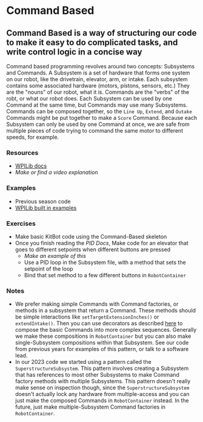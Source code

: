 # Command Based

## Command Based is a way of structuring our code to make it easy to do complicated tasks, and write control logic in a concise way

Command based programming revolves around two concepts: Subsystems and Commands.
A Subsystem is a set of hardware that forms one system on our robot, like the drivetrain, elevator, arm, or intake.
Each subsystem contains some associated hardware (motors, pistons, sensors, etc.) They are the "nouns" of our robot, what it is.
Commands are the "verbs" of the robt, or what our robot does.
Each Subsystem can be used by one Command at the same time, but Commands may use many Subsystems.
Commands can be composed together, so the `Line Up`, `Extend`, and `Outake` Commands might be put together to make a `Score` Command.
Because each Subsystem can only be used by one Command at once, we are safe from multiple pieces of code trying to command the same motor to different speeds, for example.

### Resources

- [WPILib docs](https://docs.wpilib.org/en/stable/docs/software/commandbased/index.html)
- *Make or find a video explanation*

### Examples

- Previous season code
- [WPILib built in examples](https://docs.wpilib.org/en/stable/docs/software/examples-tutorials/wpilib-examples.html#command-based-examples)

### Exercises

- Make basic KitBot code using the Command-Based skeleton
- Once you finish reading the *PID Docs*, Make code for an elevator that goes to different setpoints when different buttons are pressed
  - *Make an example of this*
  - Use a PID loop in the Subsystem file, with a method that sets the setpoint of the loop
  - Bind that set method to a few different buttons in `RobotContainer`

### Notes

- We prefer making simple Commands with Command factories, or methods in a subsystem that return a Command.
These methods should be simple interactions like `setTargetExtensionInches()` or `extendIntake()`.
Then you can use decorators as described [here](https://docs.wpilib.org/en/stable/docs/software/commandbased/command-compositions.html) to compose the basic Commands into more complex sequences.
Generally we make these compositions in `RobotContainer` but you can also make single-Subsystem compositions within that Subsystem.
See our code from previous years for examples of this pattern, or talk to a software lead.
- In our 2023 code we started using a pattern called the `SuperstructureSubsystem`.
This pattern involves creating a Subsystem that has references to most other Subsystems to make Command factory methods with multiple Subsystems.
This pattern doesn't really make sense on inspection though, since the `SuperstructureSubsystem` doesn't actually lock any hardware from multiple-access and you can just make the composed Commands in `RobotContainer` instead.
In the future, just make multiple-Subsystem Command factories in `RobotContainer`.
